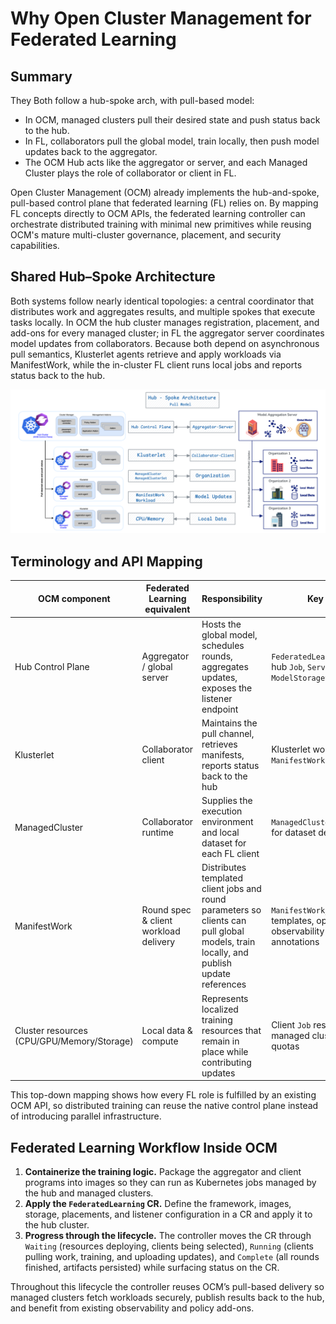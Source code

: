 # Why Open Cluster Management for Federated Learning

## Summary

They Both follow a hub-spoke arch, with pull-based model:

- In OCM, managed clusters pull their desired state and push status back to the hub.
- In FL, collaborators pull the global model, train locally, then push model updates back to the aggregator.
- The OCM Hub acts like the aggregator or server, and each Managed Cluster plays the role of collaborator or client in FL.

Open Cluster Management (OCM) already implements the hub-and-spoke, pull-based control plane that federated learning (FL) relies on. By mapping FL concepts directly to OCM APIs, the federated learning controller can orchestrate distributed training with minimal new primitives while reusing OCM's mature multi-cluster governance, placement, and security capabilities.

## Shared Hub–Spoke Architecture

Both systems follow nearly identical topologies: a central coordinator that distributes work and aggregates results, and multiple spokes that execute tasks locally. In OCM the hub cluster manages registration, placement, and add-ons for every managed cluster; in FL the aggregator server coordinates model updates from collaborators. Because both depend on asynchronous pull semantics, Klusterlet agents retrieve and apply workloads via ManifestWork, while the in-cluster FL client runs local jobs and reports status back to the hub.

![Hub-and-spoke alignment between OCM and FL](../assets/images/OCM_FL_arch.png)

## Terminology and API Mapping

| OCM component | Federated Learning equivalent | Responsibility | Key API / CRD |
| --- | --- | --- | --- |
| Hub Control Plane | Aggregator / global server | Hosts the global model, schedules rounds, aggregates updates, exposes the listener endpoint | `FederatedLearning.spec.server`, hub `Job`, `Service`, `ModelStorageSpec` |
| Klusterlet | Collaborator client | Maintains the pull channel, retrieves manifests, reports status back to the hub | Klusterlet work agent, `ManifestWork` status |
| ManagedCluster | Collaborator runtime | Supplies the execution environment and local dataset for each FL client | `ManagedCluster`, cluster claims for dataset descriptors |
| ManifestWork | Round spec & client workload delivery | Distributes templated client jobs and round parameters so clients can pull global models, train locally, and publish update references | `ManifestWork`, add-on templates, optional observability sidecar annotations |
| Cluster resources (CPU/GPU/Memory/Storage) | Local data & compute | Represents localized training resources that remain in place while contributing updates | Client `Job` resource requests, managed cluster resource quotas |

This top-down mapping shows how every FL role is fulfilled by an existing OCM API, so distributed training can reuse the native control plane instead of introducing parallel infrastructure.

## Federated Learning Workflow Inside OCM

1. **Containerize the training logic.** Package the aggregator and client programs into images so they can run as Kubernetes jobs managed by the hub and managed clusters.
2. **Apply the `FederatedLearning` CR.** Define the framework, images, storage, placements, and listener configuration in a CR and apply it to the hub cluster.
3. **Progress through the lifecycle.** The controller moves the CR through `Waiting` (resources deploying, clients being selected), `Running` (clients pulling work, training, and uploading updates), and `Complete` (all rounds finished, artifacts persisted) while surfacing status on the CR.

Throughout this lifecycle the controller reuses OCM’s pull-based delivery so managed clusters fetch workloads securely, publish results back to the hub, and benefit from existing observability and policy add-ons.
